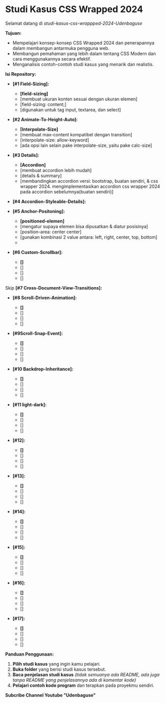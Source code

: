 # Studi Kasus CSS Wrapped 2024

Selamat datang di _studi-kasus-css-wrappped-2024-Udenbaguse_ 

**Tujuan:**

*   Mempelajari konsep-konsep CSS Wrapped 2024 dan penerapannya dalam membangun antarmuka pengguna web.
*   Membangun pemahaman yang lebih dalam tentang CSS Modern dan cara menggunakannya secara efektif.
*   Menganalisis contoh-contoh studi kasus yang menarik dan realistis.

**Isi Repository:**

*   **[#1 Field-Sizing]:** 
    *   **[field-sizing]**  
    *   [membuat ukuran konten sesuai dengan ukuran elemen]
    *   [field-sizing: content;]
    *   [digunakan untuk tag input, textarea, dan select]

*   **[#2 Animate-To-Height-Auto]:** 
    *   **[Interpolate-Size]**  
    *   [membuat max-content kompatibel dengan transition]
    *   [interpolate-size: allow-keyword]
    *   [ada opsi lain selain pake interpolate-size, yaitu pake calc-size]
      
*   **[#3 Details<exclusive>]:** 
    *   **[Accordion]**  
    *   [membuat accordion lebih mudah]
    *   [details & summary]
    *   [membandingkan accordion versi: bootstrap, buatan sendiri, & css wrapper 2024. mengimplementasikan accordion css wrapper 2024 pada accordion sebelumnya(buatan sendiri)]

*   **[#4 Accordion-Styleable-Details]:** 
    
*   **[#5 Anchor-Positoning]:** 
    *   **[positioned-elemen]**  
    *   [mengatur supaya elemen bisa dipusatkan & diatur posisinya]
    *   [position-area: center center]
    *   [gunakan kombinasi 2 value antara: left, right, center, top, bottom]
    *   

*   **[#6 Custom-Scrollbar]:** 
    *   **[]**  
    *   []
    *   []
    *   []

  Skip **[#7 Cross-Document-View-Transitions]:** 
    

*   **[#8 Scroll-Driven-Animation]:** 
    *   **[]**  
    *   []
    *   []
    *   []

*   **[#9Scroll-Snap-Event]:** 
    *   **[]**  
    *   []
    *   []
    *   []

*   **[#10 Backdrop-Inheritance]:** 
    *   **[]**  
    *   []
    *   []
    *   []

*   **[#11 light-dark]:** 
    *   **[]**  
    *   []
    *   []
    *   []

*   **[#12]:** 
    *   **[]**  
    *   []
    *   []
    *   []

*   **[#13]:** 
    *   **[]**  
    *   []
    *   []
    *   []

*   **[#14]:** 
    *   **[]**  
    *   []
    *   []
    *   []

*   **[#15]:** 
    *   **[]**  
    *   []
    *   []
    *   []

*   **[#16]:** 
    *   **[]**  
    *   []
    *   []
    *   []

*   **[#17]:** 
    *   **[]**  
    *   []
    *   []
    *   []

**Panduan Penggunaan:**

1.  **Pilih studi kasus** yang ingin kamu pelajari.
2.  **Buka folder**  yang berisi studi kasus tersebut.
3.  **Baca penjelasan studi kasus** _(tidak semuanya ada README, ada juga tanpa README yang penjelasannya ada di komentar kode)_  
4.  **Pelajari contoh kode program**  dan terapkan pada proyekmu sendiri.

**Subcribe Channel Youtube "Udenbaguse"**


